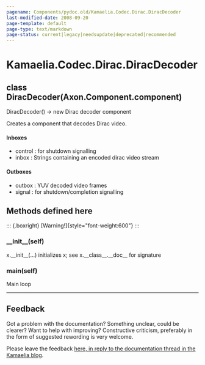 ```yaml
---
pagename: Components/pydoc.old/Kamaelia.Codec.Dirac.DiracDecoder
last-modified-date: 2008-09-20
page-template: default
page-type: text/markdown
page-status: current|legacy|needsupdate|deprecated|recommended
---
```

Kamaelia.Codec.Dirac.DiracDecoder
=================================

class DiracDecoder(Axon.Component.component)
--------------------------------------------

DiracDecoder() -\> new Dirac decoder component

Creates a component that decodes Dirac video.

#### Inboxes

-   control : for shutdown signalling
-   inbox : Strings containing an encoded dirac video stream

#### Outboxes

-   outbox : YUV decoded video frames
-   signal : for shutdown/completion signalling

Methods defined here
--------------------

::: {.boxright}
[Warning!]{style="font-weight:600"}
:::

### \_\_init\_\_(self)

x.\_\_init\_\_(\...) initializes x; see x.\_\_class\_\_.\_\_doc\_\_ for
signature

### main(self)

Main loop

------------------------------------------------------------------------

Feedback
--------

Got a problem with the documentation? Something unclear, could be
clearer? Want to help with improving? Constructive criticism, preferably
in the form of suggested rewording is very welcome.

Please leave the feedback [here, in reply to the documentation thread in
the Kamaelia
blog](http://kamaelia.sourceforge.net/cgi-bin/blog/blog.cgi?rm=addpostcomment&postid=1131454685).
